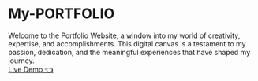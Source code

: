 # My-PORTFOLIO
Welcome to the Portfolio Website, a window into my world of creativity, expertise, and accomplishments. This digital canvas is a testament to my passion, dedication, and the meaningful experiences that have shaped my journey.
</br>
<a href="https://mostafakhaledd.github.io/My-PORTFOLIO/">Live Demo 👈</a>
